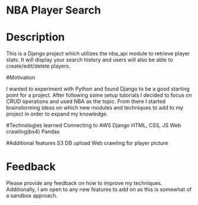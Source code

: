 # NBA Player Search

# Description

This is a Django project which utilizes the nba_api module to retrieve player stats. 
It will display your search history and users will also be able to create/edit/delete players.

#Motivation

I wanted to experiment with Python and found Django to be a good starting point for a project. 
After following some setup tutorials I decided to focus on CRUD operations and used NBA as the topic.
From there I started brainstorming ideas on which new modules and techniques to add to my project in order to expand my knowledge.

#Technologies learned
Connecting to AWS
Django
HTML, CSS, JS
Web crawling(bs4)
Pandas

#Additional features
S3 DB upload
Web crawling for player picture

# Feedback
Please provide any feedback on how to improve my techniques.
Additionally, I am open to any new features to add on as this is somewhat of a sandbox approach.